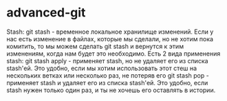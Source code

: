# advanced-git

Stash:
git stash - временное локальное хранилище изменений. Если у нас есть изменение в файлах, которые мы сделали, но не хотим пока комитить, то мы можем сделать git stash и вернутся к этим изменениям, когда нам будет это необходимо.
Есть 2 вида применения stash:
git stash apply - применяет stash, но не удаляет его из списка stash'ей. Это удобно, если мы хотим использовать этот стеш на нескольких ветках или несколько раз, не потеряв его
git stash pop - применяет stash и удаляет его из списка stash'ей. Это удобно, если stash нужен только один раз, и ты не хочешь его оставлять в истории.
